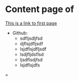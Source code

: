 # Content page of 

[This is a link to first page](/faq/first)

* Github: 
  * sdfljsdljfsd
  * djflsjdfljsdf
  * lsjdflsjdfljsdf
  * lsdjfljdsflsd
  * ljsdflsdjfsd
  * lsjdflsjdfs

=
